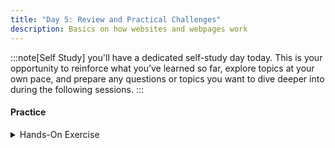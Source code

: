 ```yaml
---
title: "Day 5: Review and Practical Challenges"
description: Basics on how websites and webpages work
---
```


:::note[Self Study]
you'll have a dedicated self-study day today. This is your opportunity to reinforce what you’ve learned so far, explore topics at your own pace, and prepare any questions or topics you want to dive deeper into during the following sessions.
:::


#### Practice

<details>
<summary>Hands-On Exercise</summary>

>>Finish all the challenges in pico classrom.

>>The internet is vast—explore and tackle new challenges to expand your skills and knowledge.

</details>
